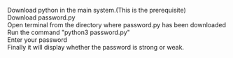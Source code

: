 Download python in the main system.(This is the prerequisite)<br>
Download password.py<br>
Open terminal from the directory where password.py has been downloaded<br>
Run the command "python3 password.py"<br>
Enter your password<br>
Finally it will display whether the password is strong or weak.<br>
